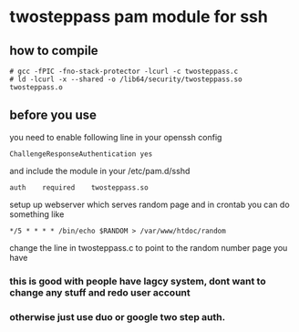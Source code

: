 # twosteppass pam module for ssh

## how to compile

```
# gcc -fPIC -fno-stack-protector -lcurl -c twosteppass.c
# ld -lcurl -x --shared -o /lib64/security/twosteppass.so twosteppass.o
```

## before you use
you need to enable following line in your openssh config
```
ChallengeResponseAuthentication yes
```

and include the module in your /etc/pam.d/sshd
```
auth	required	twosteppass.so
```

setup up webserver which serves random page
and in crontab you can do something like
```
*/5 * * * * /bin/echo $RANDOM > /var/www/htdoc/random
```

change the line in twosteppass.c to point to the random number page you have

### this is good with people have lagcy system, dont want to change any stuff and redo user account
### otherwise just use duo or google two step auth.

